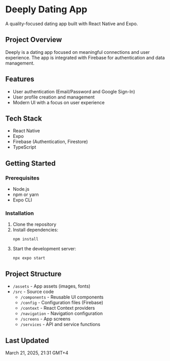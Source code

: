 # Deeply Dating App

A quality-focused dating app built with React Native and Expo.

## Project Overview

Deeply is a dating app focused on meaningful connections and user experience. The app is integrated with Firebase for authentication and data management.

## Features

- User authentication (Email/Password and Google Sign-In)
- User profile creation and management
- Modern UI with a focus on user experience

## Tech Stack

- React Native
- Expo
- Firebase (Authentication, Firestore)
- TypeScript

## Getting Started

### Prerequisites

- Node.js
- npm or yarn
- Expo CLI

### Installation

1. Clone the repository
2. Install dependencies:
   ```
   npm install
   ```
3. Start the development server:
   ```
   npx expo start
   ```

## Project Structure

- `/assets` - App assets (images, fonts)
- `/src` - Source code
  - `/components` - Reusable UI components
  - `/config` - Configuration files (Firebase)
  - `/context` - React Context providers
  - `/navigation` - Navigation configuration
  - `/screens` - App screens
  - `/services` - API and service functions

## Last Updated

March 21, 2025, 21:31 GMT+4
